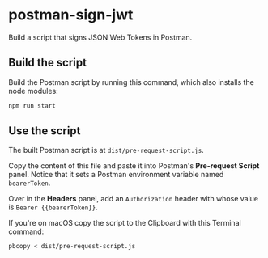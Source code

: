 
# postman-sign-jwt

Build a script that signs JSON Web Tokens in Postman.

## Build the script

Build the Postman script by running this command, which also installs the node modules:

```bash
npm run start
```

## Use the script

The built Postman script is at `dist/pre-request-script.js`.

Copy the content of this file and paste it into Postman's **Pre-request Script** panel. Notice that it sets a Postman environment variable named `bearerToken`.

Over in the **Headers** panel, add an `Authorization` header with whose value is `Bearer {{bearerToken}}`.

If you're on macOS copy the script to the Clipboard with this Terminal command:

```bash
pbcopy < dist/pre-request-script.js
```
